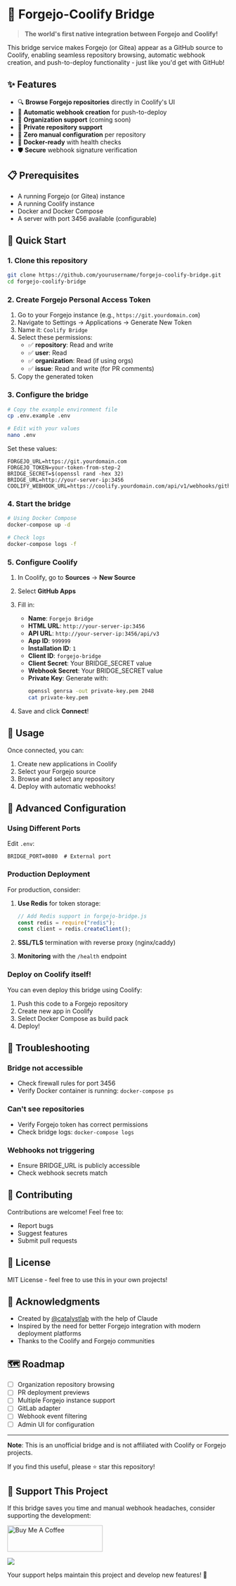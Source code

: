 # 🚀 Forgejo-Coolify Bridge

> **The world's first native integration between Forgejo and Coolify!**

This bridge service makes Forgejo (or Gitea) appear as a GitHub source to Coolify, enabling seamless repository browsing, automatic webhook creation, and push-to-deploy functionality - just like you'd get with GitHub!

## ✨ Features

- 🔍 **Browse Forgejo repositories** directly in Coolify's UI
- 🔗 **Automatic webhook creation** for push-to-deploy
- 🏢 **Organization support** (coming soon)
- 🔐 **Private repository support**
- 🚀 **Zero manual configuration** per repository
- 🐳 **Docker-ready** with health checks
- 🛡️ **Secure** webhook signature verification

## 📋 Prerequisites

- A running Forgejo (or Gitea) instance
- A running Coolify instance
- Docker and Docker Compose
- A server with port 3456 available (configurable)

## 🚀 Quick Start

### 1. Clone this repository

```bash
git clone https://github.com/yourusername/forgejo-coolify-bridge.git
cd forgejo-coolify-bridge
```

### 2. Create Forgejo Personal Access Token

1. Go to your Forgejo instance (e.g., `https://git.yourdomain.com`)
2. Navigate to Settings → Applications → Generate New Token
3. Name it: `Coolify Bridge`
4. Select these permissions:
   - ✅ **repository**: Read and write
   - ✅ **user**: Read
   - ✅ **organization**: Read (if using orgs)
   - ✅ **issue**: Read and write (for PR comments)
5. Copy the generated token

### 3. Configure the bridge

```bash
# Copy the example environment file
cp .env.example .env

# Edit with your values
nano .env
```

Set these values:

```env
FORGEJO_URL=https://git.yourdomain.com
FORGEJO_TOKEN=your-token-from-step-2
BRIDGE_SECRET=$(openssl rand -hex 32)
BRIDGE_URL=http://your-server-ip:3456
COOLIFY_WEBHOOK_URL=https://coolify.yourdomain.com/api/v1/webhooks/github
```

### 4. Start the bridge

```bash
# Using Docker Compose
docker-compose up -d

# Check logs
docker-compose logs -f
```

### 5. Configure Coolify

1. In Coolify, go to **Sources** → **New Source**
2. Select **GitHub Apps**
3. Fill in:

   - **Name**: `Forgejo Bridge`
   - **HTML URL**: `http://your-server-ip:3456`
   - **API URL**: `http://your-server-ip:3456/api/v3`
   - **App ID**: `999999`
   - **Installation ID**: `1`
   - **Client ID**: `forgejo-bridge`
   - **Client Secret**: Your BRIDGE_SECRET value
   - **Webhook Secret**: Your BRIDGE_SECRET value
   - **Private Key**: Generate with:
     ```bash
     openssl genrsa -out private-key.pem 2048
     cat private-key.pem
     ```

4. Save and click **Connect**!

## 🎉 Usage

Once connected, you can:

1. Create new applications in Coolify
2. Select your Forgejo source
3. Browse and select any repository
4. Deploy with automatic webhooks!

## 🔧 Advanced Configuration

### Using Different Ports

Edit `.env`:

```env
BRIDGE_PORT=8080  # External port
```

### Production Deployment

For production, consider:

1. **Use Redis** for token storage:

   ```javascript
   // Add Redis support in forgejo-bridge.js
   const redis = require("redis");
   const client = redis.createClient();
   ```

2. **SSL/TLS** termination with reverse proxy (nginx/caddy)

3. **Monitoring** with the `/health` endpoint

### Deploy on Coolify itself!

You can even deploy this bridge using Coolify:

1. Push this code to a Forgejo repository
2. Create new app in Coolify
3. Select Docker Compose as build pack
4. Deploy!

## 🐛 Troubleshooting

### Bridge not accessible

- Check firewall rules for port 3456
- Verify Docker container is running: `docker-compose ps`

### Can't see repositories

- Verify Forgejo token has correct permissions
- Check bridge logs: `docker-compose logs`

### Webhooks not triggering

- Ensure BRIDGE_URL is publicly accessible
- Check webhook secrets match

## 🤝 Contributing

Contributions are welcome! Feel free to:

- Report bugs
- Suggest features
- Submit pull requests

## 📄 License

MIT License - feel free to use this in your own projects!

## 🙏 Acknowledgments

- Created by [@catalystlab](https://github.com/catalystlab) with the help of Claude
- Inspired by the need for better Forgejo integration with modern deployment platforms
- Thanks to the Coolify and Forgejo communities

## 🗺️ Roadmap

- [ ] Organization repository browsing
- [ ] PR deployment previews
- [ ] Multiple Forgejo instance support
- [ ] GitLab adapter
- [ ] Webhook event filtering
- [ ] Admin UI for configuration

---

**Note**: This is an unofficial bridge and is not affiliated with Coolify or Forgejo projects.

If you find this useful, please ⭐ star this repository!

## 💖 Support This Project

If this bridge saves you time and manual webhook headaches, consider supporting the development:

<a href="https://coff.ee/caseyc" target="_blank"><img src="https://cdn.buymeacoffee.com/buttons/v2/default-yellow.png" alt="Buy Me A Coffee" style="height: 60px !important;width: 217px !important;" ></a>

[![](https://img.shields.io/static/v1?label=Sponsor&message=%E2%9D%A4&logo=GitHub&color=%23fe8e86)](https://github.com/sponsors/ccollier86)

Your support helps maintain this project and develop new features! 🚀
